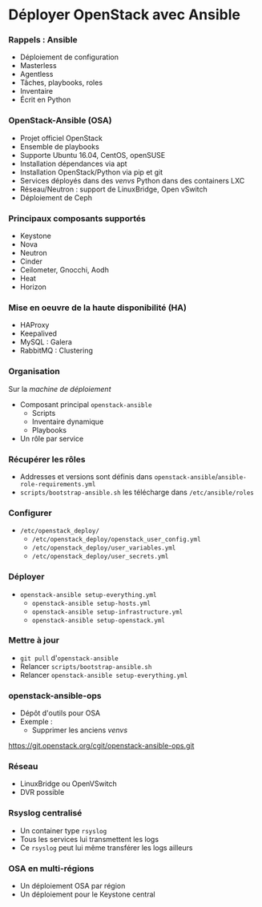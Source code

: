 # Déployer OpenStack avec Ansible

### Rappels : Ansible

- Déploiement de configuration
- Masterless
- Agentless
- Tâches, playbooks, roles
- Inventaire
- Écrit en Python

### OpenStack-Ansible (OSA)

- Projet officiel OpenStack
- Ensemble de playbooks
- Supporte Ubuntu 16.04, CentOS, openSUSE
- Installation dépendances via apt
- Installation OpenStack/Python via pip et git
- Services déployés dans des *venvs* Python dans des containers LXC
- Réseau/Neutron : support de LinuxBridge, Open vSwitch
- Déploiement de Ceph

### Principaux composants supportés

- Keystone
- Nova
- Neutron
- Cinder
- Ceilometer, Gnocchi, Aodh
- Heat
- Horizon

### Mise en oeuvre de la haute disponibilité (HA)

- HAProxy
- Keepalived
- MySQL : Galera
- RabbitMQ : Clustering

### Organisation

Sur la *machine de déploiement*

- Composant principal `openstack-ansible`
  - Scripts
  - Inventaire dynamique
  - Playbooks
- Un rôle par service

### Récupérer les rôles

- Addresses et versions sont définis dans `openstack-ansible`/`ansible-role-requirements.yml`
- `scripts/bootstrap-ansible.sh` les télécharge dans `/etc/ansible/roles`

### Configurer

- `/etc/openstack_deploy/`
  - `/etc/openstack_deploy/openstack_user_config.yml`
  - `/etc/openstack_deploy/user_variables.yml`
  - `/etc/openstack_deploy/user_secrets.yml`

### Déployer

- `openstack-ansible setup-everything.yml`
  - `openstack-ansible setup-hosts.yml`
  - `openstack-ansible setup-infrastructure.yml`
  - `openstack-ansible setup-openstack.yml`

### Mettre à jour

- `git pull` d'`openstack-ansible`
- Relancer `scripts/bootstrap-ansible.sh`
- Relancer `openstack-ansible setup-everything.yml`

### openstack-ansible-ops

- Dépôt d'outils pour OSA
- Exemple :
  - Supprimer les anciens *venvs*

<https://git.openstack.org/cgit/openstack-ansible-ops.git>

### Réseau

- LinuxBridge ou OpenVSwitch
- DVR possible

### Rsyslog centralisé

- Un container type `rsyslog`
- Tous les services lui transmettent les logs
- Ce `rsyslog` peut lui même transférer les logs ailleurs

### OSA en multi-régions

- Un déploiement OSA par région
- Un déploiement pour le Keystone central
